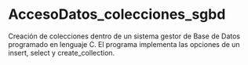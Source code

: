 # AccesoDatos_colecciones_sgbd

Creación de colecciones dentro de un sistema gestor de Base de Datos programado en lenguaje C.
El programa implementa las opciones de un insert, select y create_collection.